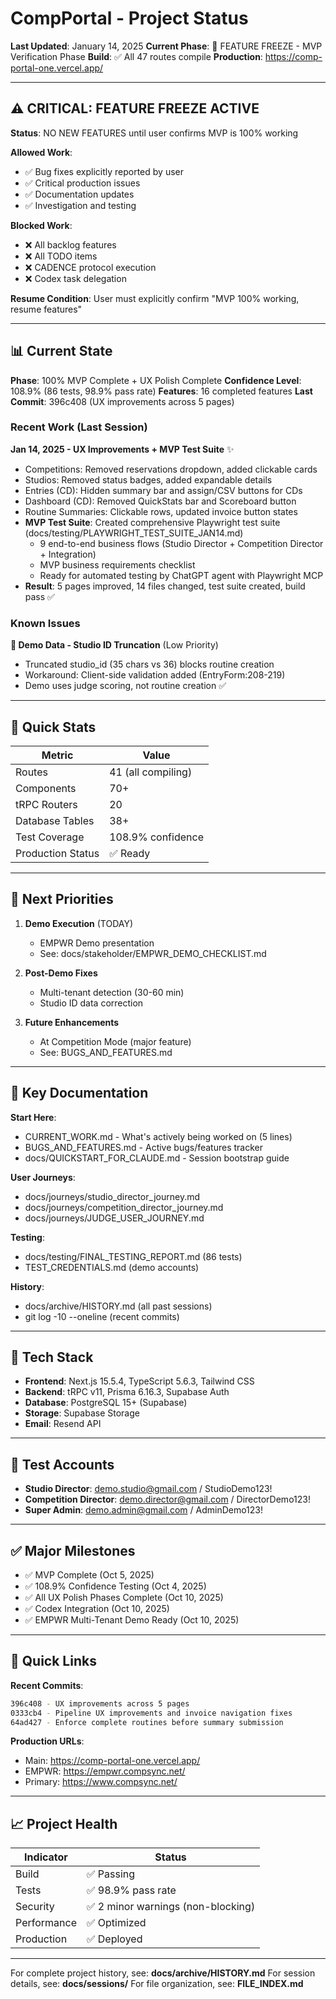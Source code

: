 # CompPortal - Project Status

**Last Updated**: January 14, 2025
**Current Phase**: 🚨 FEATURE FREEZE - MVP Verification Phase
**Build**: ✅ All 47 routes compile
**Production**: https://comp-portal-one.vercel.app/

---

## ⚠️ CRITICAL: FEATURE FREEZE ACTIVE

**Status**: NO NEW FEATURES until user confirms MVP is 100% working

**Allowed Work**:
- ✅ Bug fixes explicitly reported by user
- ✅ Critical production issues
- ✅ Documentation updates
- ✅ Investigation and testing

**Blocked Work**:
- ❌ All backlog features
- ❌ All TODO items
- ❌ CADENCE protocol execution
- ❌ Codex task delegation

**Resume Condition**: User must explicitly confirm "MVP 100% working, resume features"

---

## 📊 Current State

**Phase**: 100% MVP Complete + UX Polish Complete
**Confidence Level**: 108.9% (86 tests, 98.9% pass rate)
**Features**: 16 completed features
**Last Commit**: 396c408 (UX improvements across 5 pages)

### Recent Work (Last Session)
**Jan 14, 2025 - UX Improvements + MVP Test Suite** ✨
- Competitions: Removed reservations dropdown, added clickable cards
- Studios: Removed status badges, added expandable details
- Entries (CD): Hidden summary bar and assign/CSV buttons for CDs
- Dashboard (CD): Removed QuickStats bar and Scoreboard button
- Routine Summaries: Clickable rows, updated invoice button states
- **MVP Test Suite**: Created comprehensive Playwright test suite (docs/testing/PLAYWRIGHT_TEST_SUITE_JAN14.md)
  - 9 end-to-end business flows (Studio Director + Competition Director + Integration)
  - MVP business requirements checklist
  - Ready for automated testing by ChatGPT agent with Playwright MCP
- **Result**: 5 pages improved, 14 files changed, test suite created, build pass ✅

### Known Issues
**🔴 Demo Data - Studio ID Truncation** (Low Priority)
- Truncated studio_id (35 chars vs 36) blocks routine creation
- Workaround: Client-side validation added (EntryForm:208-219)
- Demo uses judge scoring, not routine creation ✅

---

## 🎯 Quick Stats

| Metric | Value |
|--------|-------|
| Routes | 41 (all compiling) |
| Components | 70+ |
| tRPC Routers | 20 |
| Database Tables | 38+ |
| Test Coverage | 108.9% confidence |
| Production Status | ✅ Ready |

---

## 🚀 Next Priorities

1. **Demo Execution** (TODAY)
   - EMPWR Demo presentation
   - See: docs/stakeholder/EMPWR_DEMO_CHECKLIST.md

2. **Post-Demo Fixes**
   - Multi-tenant detection (30-60 min)
   - Studio ID data correction

3. **Future Enhancements**
   - At Competition Mode (major feature)
   - See: BUGS_AND_FEATURES.md

---

## 📂 Key Documentation

**Start Here**:
- CURRENT_WORK.md - What's actively being worked on (5 lines)
- BUGS_AND_FEATURES.md - Active bugs/features tracker
- docs/QUICKSTART_FOR_CLAUDE.md - Session bootstrap guide

**User Journeys**:
- docs/journeys/studio_director_journey.md
- docs/journeys/competition_director_journey.md
- docs/journeys/JUDGE_USER_JOURNEY.md

**Testing**:
- docs/testing/FINAL_TESTING_REPORT.md (86 tests)
- TEST_CREDENTIALS.md (demo accounts)

**History**:
- docs/archive/HISTORY.md (all past sessions)
- git log -10 --oneline (recent commits)

---

## 🔧 Tech Stack

- **Frontend**: Next.js 15.5.4, TypeScript 5.6.3, Tailwind CSS
- **Backend**: tRPC v11, Prisma 6.16.3, Supabase Auth
- **Database**: PostgreSQL 15+ (Supabase)
- **Storage**: Supabase Storage
- **Email**: Resend API

---

## 👥 Test Accounts

- **Studio Director**: demo.studio@gmail.com / StudioDemo123!
- **Competition Director**: demo.director@gmail.com / DirectorDemo123!
- **Super Admin**: demo.admin@gmail.com / AdminDemo123!

---

## ✅ Major Milestones

- ✅ MVP Complete (Oct 5, 2025)
- ✅ 108.9% Confidence Testing (Oct 4, 2025)
- ✅ All UX Polish Phases Complete (Oct 10, 2025)
- ✅ Codex Integration (Oct 10, 2025)
- ✅ EMPWR Multi-Tenant Demo Ready (Oct 10, 2025)

---

## 🔗 Quick Links

**Recent Commits**:
```bash
396c408 - UX improvements across 5 pages
0333cb4 - Pipeline UX improvements and invoice navigation fixes
64ad427 - Enforce complete routines before summary submission
```

**Production URLs**:
- Main: https://comp-portal-one.vercel.app/
- EMPWR: https://empwr.compsync.net/
- Primary: https://www.compsync.net/

---

## 📈 Project Health

| Indicator | Status |
|-----------|--------|
| Build | ✅ Passing |
| Tests | ✅ 98.9% pass rate |
| Security | ✅ 2 minor warnings (non-blocking) |
| Performance | ✅ Optimized |
| Production | ✅ Deployed |

---

For complete project history, see: **docs/archive/HISTORY.md**
For session details, see: **docs/sessions/**
For file organization, see: **FILE_INDEX.md**
